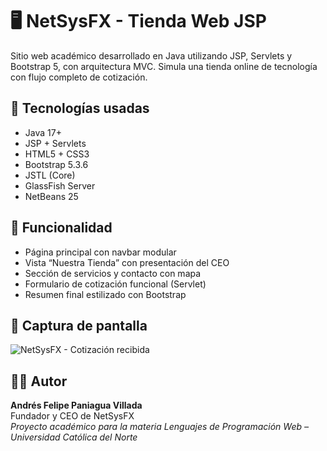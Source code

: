 # 🖥️ NetSysFX - Tienda Web JSP

Sitio web académico desarrollado en Java utilizando JSP, Servlets y Bootstrap 5, con arquitectura MVC. Simula una tienda online de tecnología con flujo completo de cotización.

## 🚀 Tecnologías usadas

- Java 17+
- JSP + Servlets
- HTML5 + CSS3
- Bootstrap 5.3.6
- JSTL (Core)
- GlassFish Server
- NetBeans 25

## 🧠 Funcionalidad

- Página principal con navbar modular
- Vista “Nuestra Tienda” con presentación del CEO
- Sección de servicios y contacto con mapa
- Formulario de cotización funcional (Servlet)
- Resumen final estilizado con Bootstrap

## 📸 Captura de pantalla

![NetSysFX - Cotización recibida](./img/cotizacion_final.png)

## 👨‍💻 Autor

**Andrés Felipe Paniagua Villada**  
Fundador y CEO de NetSysFX  
_Proyecto académico para la materia Lenguajes de Programación Web – Universidad Católica del Norte_

